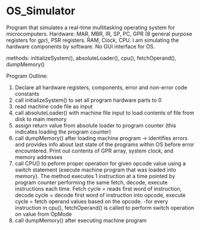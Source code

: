 # OS_Simulator
Program that simulates a real-time multitasking operating system for microcomputers. 
Hardware: MAR, MBR, IR, SP, PC, GPR (8 general purpose registers for gpr), PSR registers. RAM, Clock, CPU. 
I am simulating the hardware components by software.
No GUI interface for OS. 

methods: initializeSystem(), absoluteLoader(), cpu(), fetchOperand(), dumpMemory() 

Program Outline: 
1. Declare all hardware registers, components, error and non-error code constants 
2. call initializeSystem() to set all program hardware parts to 0 
3. read machine code file as input 
4. call absoluteLoader() with machine file input to load contents of file 
from disk to main memory 
5. assign return value from absolute loader to program counter  (this indicates loading the program counter) 
6. call dumpMemory() after loading machine program -> identifies errors and provides info about last state of the programs within OS before error encountered. Print out contents of GPR array, system clock, and memory addresses  
7. call CPU() to peform proper operation for given opcode value using a switch statement (execute machine program that was loaded into memory). The method executes 1 instruction at a time pointed by program counter performing the same fetch, decode, execute instructions each time. Fetch cycle = reads first word of instruction, decode cycle = decode first word of instruction into opcode, execute cycle = fetch operand values based on the opcode. 
-for every instruction in cpu(), fetchOperand() is called to perform switch operation on value from OpMode 
8. call dumpMemory() after executing machine program 
